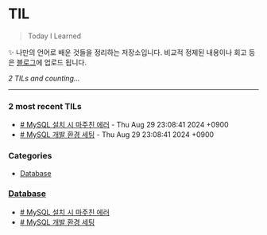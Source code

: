 # TIL
> Today I Learned

✨ 나만의 언어로 배운 것들을 정리하는 저장소입니다.
비교적 정제된 내용이나 회고 등은 [블로그](https://dev-jeongmin.tistory.com/)에 업로드 됩니다.


_2 TILs and counting..._

---

### 2 most recent TILs

- [# MySQL 설치 시 마주친 에러](Database/MySQL-install-error.md) - Thu Aug 29 23:08:41 2024 +0900
- [# MySQL 개발 환경 세팅](Database/MySQL-start-setting.md) - Thu Aug 29 23:08:41 2024 +0900

### Categories

- [Database](#Database)

### [Database](#Database)
- [# MySQL 설치 시 마주친 에러](Database/MySQL-install-error.md)
- [# MySQL 개발 환경 세팅](Database/MySQL-start-setting.md)


